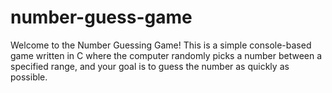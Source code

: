 # number-guess-game
Welcome to the Number Guessing Game! This is a simple console-based game written in C where the computer randomly picks a number between a specified range, and your goal is to guess the number as quickly as possible.
